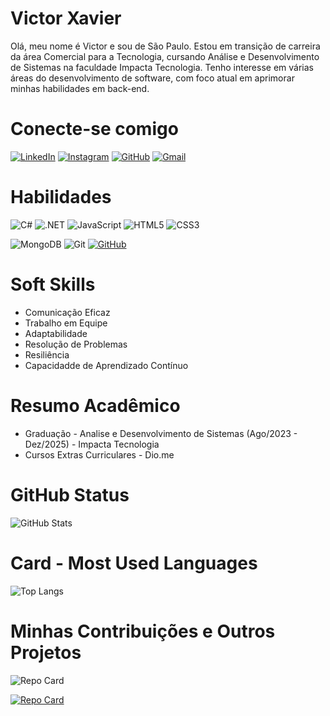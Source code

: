 # Victor Xavier 

Olá, meu nome é Victor e sou de São Paulo. Estou em transição de carreira da área Comercial para a Tecnologia, cursando Análise e Desenvolvimento de Sistemas na faculdade Impacta Tecnologia. Tenho interesse em várias áreas do desenvolvimento de software, com foco atual em aprimorar minhas habilidades em back-end.

# Conecte-se comigo 

[![LinkedIn](https://img.shields.io/badge/LinkedIn-0077B5?style=for-the-badge&logo=linkedin&logoColor=white)](https://www.linkedin.com/in/victor-xavier418/) [![Instagram](https://img.shields.io/badge/-Instagram-%23E4405F?style=for-the-badge&logo=instagram&logoColor=white)](https://www.instagram.com/viictorx16/) 
[![GitHub](https://img.shields.io/badge/GitHub-100000?style=for-the-badge&logo=github&logoColor=white)](https://github.com/Victorx16) 
[![Gmail](https://img.shields.io/badge/Gmail-333333?style=for-the-badge&logo=gmail&logoColor=red)](mailto:victorxavi418@gmail.com)

# Habilidades

![C#](https://img.shields.io/badge/C%23-239120?style=for-the-badge&logo=c-sharp&logoColor=white) 
![.NET](https://img.shields.io/badge/.NET-5C2D91?style=for-the-badge&logo=.net&logoColor=white) 
![JavaScript](https://img.shields.io/badge/JavaScript-F7DF1E?style=for-the-badge&logo=javascript&logoColor=black)
![HTML5](https://img.shields.io/badge/HTML5-E34F26?style=for-the-badge&logo=html5&logoColor=white) 
![CSS3](https://img.shields.io/badge/CSS3-1572B6?style=for-the-badge&logo=css3&logoColor=white) 


![MongoDB](https://img.shields.io/badge/MongoDB-%234ea94b.svg?style=for-the-badge&logo=mongodb&logoColor=white) 
![Git](https://img.shields.io/badge/GIT-E44C30?style=for-the-badge&logo=git&logoColor=white) 
[![GitHub](https://img.shields.io/badge/GitHub-100000?style=for-the-badge&logo=github&logoColor=white)](https://github.com/Victorx16)

# Soft Skills 

- Comunicação Eficaz
- Trabalho em Equipe
- Adaptabilidade
- Resolução de Problemas
- Resiliência 
- Capacidadde de Aprendizado Contínuo


# Resumo Acadêmico
- Graduação - Analise e Desenvolvimento de Sistemas (Ago/2023 - Dez/2025) - Impacta Tecnologia
- Cursos Extras Curriculares - Dio.me

# GitHub Status 

![GitHub Stats](https://github-readme-stats.vercel.app/api?username=Victorx16&theme=transparent&bg_color=003&border_color=30A3DC&show_icons=true&icon_color=30A3DC&title_color=E94D5F&text_color=FFF)


# Card - Most Used Languages

![Top Langs](https://github-readme-stats-git-masterrstaa-rickstaa.vercel.app/api/top-langs/?username=Victorx16&layout=compact&bg_color=003&border_color=30A3DC&title_color=E94D5F&text_color=FFF)
# Minhas Contribuições e Outros Projetos

![Repo Card](https://github-readme-stats.vercel.app/api/pin/?username=Victorx16&repo=dio-lab-open-source&bg_color=003&border_color=30A3DC&show_icons=true&icon_color=30A3DC&title_color=E94D5F&text_color=FFF)

[![Repo Card](https://github-readme-stats.vercel.app/api/pin/?username=Victorx16&repo=Projeto_DevLink&bg_color=003&border_color=30A3DC&show_icons=true&icon_color=60A3DC&title_color=E94D5F&text_color=FFF)](https://github.com/Victorx16/Projeto_DevLink) 



